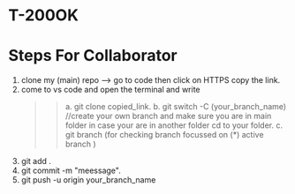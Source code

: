 # T-200OK

# Steps For Collaborator

1. clone my (main) repo --> go to code then click on HTTPS copy the link.
2. come to vs code and open the terminal and write
     >>  a. git clone copied_link.
     >>  b. git switch -C (your_branch_name) //create your own branch and make sure you are in main folder in case your are in another folder cd to your folder.
     >>  c. git branch (for checking branch focussed on (*) active branch )
3. git add .
4. git commit -m "meessage".
5. git push -u origin your_branch_name      
       
      
